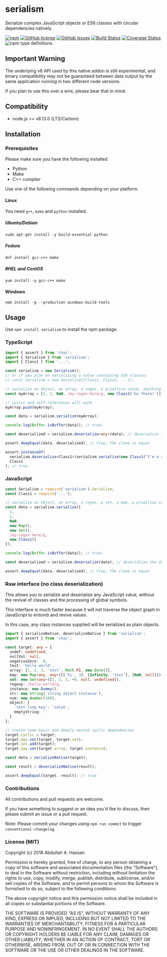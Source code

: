 # serialism

Serialize complex JavaScript objects or ES6 classes with circular dependencies natively.

[![npm](https://img.shields.io/npm/v/serialism.svg)](https://www.npmjs.com/package/serialism)
[![GitHub license](https://img.shields.io/github/license/voodooattack/serialism.svg)](https://github.com/voodooattack/serialism/blob/master/LICENSE)
[![GitHub issues](https://img.shields.io/github/issues/voodooattack/serialism.svg)](https://github.com/voodooattack/serialism/issues)
[![Build Status](https://travis-ci.org/voodooattack/serialism.svg?branch=master)](https://travis-ci.org/voodooattack/serialism) [![Coverage Status](https://coveralls.io/repos/github/voodooattack/serialism/badge.svg)](https://coveralls.io/github/voodooattack/serialism)
![npm type definitions](https://img.shields.io/npm/types/serialism.svg)

## Important Warning

The underlying v8 API used by this native addon is still experimental, and binary compatibility may not be guaranteed between data output by the same application running in two different node versions.

If you plan to use this over a wire, please bear that in mind.

## Compatibility

- node.js >= v8.13.0 (LTS/Carbon)

## Installation

### Prerequisites

Please make sure you have the following installed:

- Python
- Make
- C++ compiler

Use one of the following commands depending on your platform.

#### Linux

You need `g++`, `make` and `python` installed.

##### Ubuntu/Debian

`sudo apt-get install -y build-essential python`

##### Fedora

`dnf install gcc-c++ make`

##### RHEL and CentOS

`yum install -y gcc-c++ make`

#### Windows

`npm install -g --production windows-build-tools`

## Usage

Use `npm install serialism` to install the npm package.

### TypeScript

```typescript
import { assert } from 'chai';
import { Serialism } from 'serialism';
import { Class1 } from '...';

const serialism = new Serialism();
// or if you plan on serializing a value containing ES6 classes:
// const serialism = new Serialism([Class1, Class2, ...]);

// serialize an object, an array, a regex, a primitive value, anything works except local symbols
const myArray = [1, 2, NaN, /my-regex-here/g, new Class1('ho there!')];

// cyclic and self-references will work
myArray.push(myArray);

const data = serialism.serialize(myArray);

console.log(Buffer.isBuffer(data)); // true;

const deserialized = serialism.deserialize<any>(data); // deserialize the data

assert.deepEqual(data, deserialized); // true, the clone is equal

assert.instanceOf(
  serialism.deserialize<Class1>(serialism.serialize(new Class1("I'm a class"))),
  Class1
); // true
```

### JavaScript

```js
const Serialism = require('serialism').Serialism;
const Class1 = require('...');

// serialize an object, an array, a regex, a set, a map, a primitive value, anything works except local symbols
const data = serialism.serialize([
  1,
  2,
  NaN,
  new Map(),
  new Set(),
  /my-regex-here/g,
  new Class1()
]);

console.log(Buffer.isBuffer(data)); // true;

const deserialized = serialism.deserialize(data); // deserialize the data

assert.deepEqual(data, deserialized); // true, the clone is equal
```

### Raw interface (no class deserialization)

This allows you to serialize and deserialize any JavaScript value, without the revival of classes and the processing of global symbols.

This interface is much faster because it will not traverse the object graph in JavaScript to entomb and revive values.

In this case, any class instances supplied will be serialized as plain objects.

```typescript
import { serializeNative, deserializeNative } from 'serialism';
import { assert } from 'chai';

const target: any = {
  undef: undefined,
  nullVal: null,
  negativeZero: -0,
  test: 'hello world',
  array: [1, 2, 3, 'test', Math.PI, new Date()],
  map: new Map<any, any>([['hi', 3], [Infinity, 'test'], [NaN, null]]),
  set: new Set<any>([1, 2, 3, +0, null, undefined]),
  regexp: /hello-world/g,
  instance: new Dummy(),
  str: new String('string object instance'),
  num: new Number(100),
  object: {
    'test long key': 'value',
    emptyString: ''
  }
};

// create some basic and deeply nested cyclic dependencies
target.cyclic = target;
target.map.set(target, target.set);
target.set.add(target);
target.map.set(target.array, target.instance);

const data = serializeNative(target);

const result = deserializeNative(result);

assert.deepEqual(target, result); // true
```

### Contributions

All contributions and pull requests are welcome.

If you have something to suggest or an idea you'd like to discuss, then please submit an issue or a pull request.

Note: Please commit your changes using `npm run commit` to trigger `conventional-changelog`.

### License (MIT)

Copyright (c) 2018 Abdullah A. Hassan

Permission is hereby granted, free of charge, to any person obtaining a copy
of this software and associated documentation files (the "Software"), to deal
in the Software without restriction, including without limitation the rights
to use, copy, modify, merge, publish, distribute, sublicense, and/or sell
copies of the Software, and to permit persons to whom the Software is
furnished to do so, subject to the following conditions:

The above copyright notice and this permission notice shall be included in all
copies or substantial portions of the Software.

THE SOFTWARE IS PROVIDED "AS IS", WITHOUT WARRANTY OF ANY KIND, EXPRESS OR
IMPLIED, INCLUDING BUT NOT LIMITED TO THE WARRANTIES OF MERCHANTABILITY,
FITNESS FOR A PARTICULAR PURPOSE AND NONINFRINGEMENT. IN NO EVENT SHALL THE
AUTHORS OR COPYRIGHT HOLDERS BE LIABLE FOR ANY CLAIM, DAMAGES OR OTHER
LIABILITY, WHETHER IN AN ACTION OF CONTRACT, TORT OR OTHERWISE, ARISING FROM,
OUT OF OR IN CONNECTION WITH THE SOFTWARE OR THE USE OR OTHER DEALINGS IN THE
SOFTWARE.
